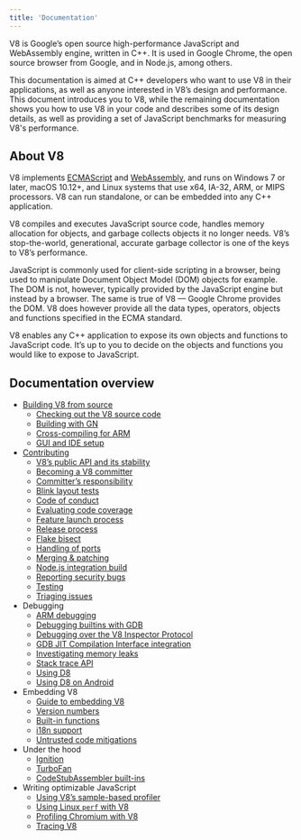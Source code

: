 ```yaml
---
title: 'Documentation'
---
```

V8 is Google’s open source high-performance JavaScript and WebAssembly engine, written in C++. It is used in Google Chrome, the open source browser from Google, and in Node.js, among others.

This documentation is aimed at C++ developers who want to use V8 in their applications, as well as anyone interested in V8’s design and performance. This document introduces you to V8, while the remaining documentation shows you how to use V8 in your code and describes some of its design details, as well as providing a set of JavaScript benchmarks for measuring V8's performance.

## About V8

V8 implements <a href="https://tc39.github.io/ecma262/">ECMAScript</a> and <a href="https://webassembly.github.io/spec/core/">WebAssembly</a>, and runs on Windows 7 or later, macOS 10.12+, and Linux systems that use x64, IA-32, ARM, or MIPS processors. V8 can run standalone, or can be embedded into any C++ application.

V8 compiles and executes JavaScript source code, handles memory allocation for objects, and garbage collects objects it no longer needs. V8’s stop-the-world, generational, accurate garbage collector is one of the keys to V8’s performance.

JavaScript is commonly used for client-side scripting in a browser, being used to manipulate Document Object Model (DOM) objects for example. The DOM is not, however, typically provided by the JavaScript engine but instead by a browser. The same is true of V8 — Google Chrome provides the DOM. V8 does however provide all the data types, operators, objects and functions specified in the ECMA standard.

V8 enables any C++ application to expose its own objects and functions to JavaScript code. It’s up to you to decide on the objects and functions you would like to expose to JavaScript.

## Documentation overview

- [Building V8 from source](/docs/build)
    - [Checking out the V8 source code](/docs/source-code)
    - [Building with GN](/docs/build-gn)
    - [Cross-compiling for ARM](/docs/cross-compile-arm)
    - [GUI and IDE setup](/docs/ide-setup)
- [Contributing](/docs/contribute)
    - [V8’s public API and its stability](/docs/api)
    - [Becoming a V8 committer](/docs/become-committer)
    - [Committer’s responsibility](/docs/committer-responsibility)
    - [Blink layout tests](/docs/blink-layout-tests)
    - [Code of conduct](/docs/code-of-conduct)
    - [Evaluating code coverage](/docs/evaluating-code-coverage)
    - [Feature launch process](/docs/feature-launch-process)
    - [Release process](/docs/release-process)
    - [Flake bisect](/docs/flake-bisect)
    - [Handling of ports](/docs/ports)
    - [Merging & patching](/docs/merging-patching)
    - [Node.js integration build](/docs/node-integration)
    - [Reporting security bugs](/docs/security-bugs)
    - [Testing](/docs/test)
    - [Triaging issues](/docs/triage-issues)
- Debugging
    - [ARM debugging](/docs/arm-debugging)
    - [Debugging builtins with GDB](/docs/debugging-gdb)
    - [Debugging over the V8 Inspector Protocol](/docs/inspector)
    - [GDB JIT Compilation Interface integration](/docs/gdb-jit)
    - [Investigating memory leaks](/docs/memory-leaks)
    - [Stack trace API](/docs/stack-trace-api)
    - [Using D8](/docs/d8)
    - [Using D8 on Android](/docs/d8-android)
- Embedding V8
    - [Guide to embedding V8](/docs/embed)
    - [Version numbers](/docs/version-numbers)
    - [Built-in functions](/docs/builtin-functions)
    - [i18n support](/docs/i18n)
    - [Untrusted code mitigations](/docs/untrusted-code-mitigations)
- Under the hood
    - [Ignition](/docs/ignition)
    - [TurboFan](/docs/turbofan)
    - [CodeStubAssembler built-ins](/docs/csa-builtins)
- Writing optimizable JavaScript
    - [Using V8’s sample-based profiler](/docs/profiler)
    - [Using Linux `perf` with V8](/docs/linux-perf)
    - [Profiling Chromium with V8](/docs/profile-chromium)
    - [Tracing V8](/docs/trace)
